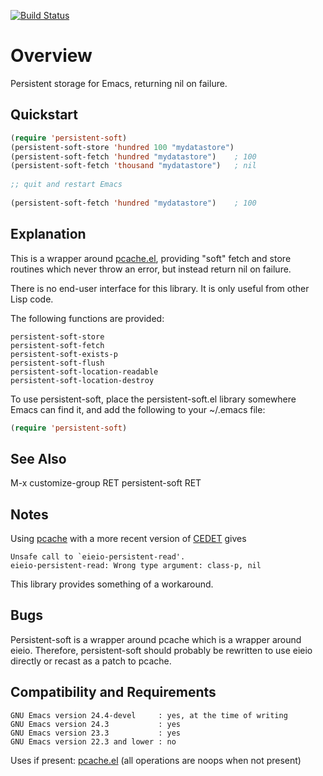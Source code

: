 [![Build Status](https://secure.travis-ci.org/rolandwalker/persistent-soft.png?branch=master)](http://travis-ci.org/rolandwalker/persistent-soft)

Overview
========

Persistent storage for Emacs, returning nil on failure.

Quickstart
----------

```lisp
(require 'persistent-soft)
(persistent-soft-store 'hundred 100 "mydatastore")
(persistent-soft-fetch 'hundred "mydatastore")    ; 100
(persistent-soft-fetch 'thousand "mydatastore")   ; nil
 
;; quit and restart Emacs
 
(persistent-soft-fetch 'hundred "mydatastore")    ; 100
```

Explanation
-----------

This is a wrapper around [pcache.el](http://github.com/sigma/pcache), providing "soft" fetch and
store routines which never throw an error, but instead return
nil on failure.

There is no end-user interface for this library.  It is only
useful from other Lisp code.

The following functions are provided:

	persistent-soft-store
	persistent-soft-fetch
	persistent-soft-exists-p
	persistent-soft-flush
	persistent-soft-location-readable
	persistent-soft-location-destroy

To use persistent-soft, place the persistent-soft.el library
somewhere Emacs can find it, and add the following to your
~/.emacs file:

```lisp
(require 'persistent-soft)
```

See Also
--------

M-x customize-group RET persistent-soft RET

Notes
-----

Using [pcache](http://github.com/sigma/pcache) with a more recent version of [CEDET](http://cedet.sourceforge.net/) gives

	Unsafe call to `eieio-persistent-read'.
	eieio-persistent-read: Wrong type argument: class-p, nil

This library provides something of a workaround.

Bugs
----

Persistent-soft is a wrapper around pcache which is a wrapper
around eieio.  Therefore, persistent-soft should probably be
rewritten to use eieio directly or recast as a patch to pcache.

Compatibility and Requirements
------------------------------

	GNU Emacs version 24.4-devel     : yes, at the time of writing
	GNU Emacs version 24.3           : yes
	GNU Emacs version 23.3           : yes
	GNU Emacs version 22.3 and lower : no

Uses if present: [pcache.el](http://github.com/sigma/pcache) (all operations are noops when
not present)
